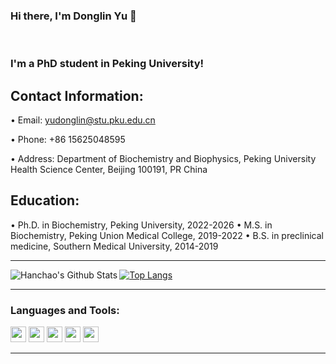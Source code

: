 ### Hi there, I'm Donglin Yu  👋



<br />



### I'm a PhD student in Peking University!

## Contact Information:
 •	Email: yudonglin@stu.pku.edu.cn
 
 •	Phone: +86 15625048595
 
 •	Address: Department of Biochemistry and Biophysics, Peking University Health Science Center, Beijing 100191, PR China
## Education:
 •	Ph.D. in Biochemistry, Peking University, 2022-2026
 •	M.S. in Biochemistry, Peking Union Medical College, 2019-2022
 •	B.S. in preclinical medicine, Southern Medical University, 2014-2019


---

<img align="left" alt="Hanchao's Github Stats" src="https://github-readme-stats.vercel.app/api?username=yudonglin506311858&show_icons=true&hide_border=true" />

[![Top Langs](https://github-readme-stats.vercel.app/api/top-langs/?username=yudonglin506311858&hide=html)](https://github.com/anuraghazra/github-readme-stats)


---

### Languages and Tools:

<p align="left">
<img src="https://img.shields.io/badge/python-3776AB.svg?&style=for-the-badge&logo=python&logoColor=white" height="25"/>
<img src="https://img.shields.io/badge/R-8892BF.svg?&style=for-the-badge&logo=r&logoColor=white" height="25"/>
<img src="https://img.shields.io/badge/Rstudio-F7DF1E.svg?&style=for-the-badge&logo=Rstudio&logoColor=white" height="25"/>
<img src="https://img.shields.io/badge/jupyter-F3631D.svg?&style=for-the-badge&logo=jupyter&logoColor=white" height="25"/>
<img src="https://img.shields.io/badge/anaconda-FB7A24.svg?&style=for-the-badge&logo=anaconda&logoColor=white" height="25"/>
</p>


---


<!-- 
### Recent Blog Posts
- [Functional Logistic Regression](https://dev.to/hanchaozhang/functional-logistic-regression-31b9)
- [First Post](https://dev.to/hanchaozhang/first-post-4edk)
-->




[website]: http://hanchaozhang.xyz
[twitter]: https://twitter.com/tedddddy_zhang
[youtube]: https://youtube.com/codeSTACKr
[instagram]: https://www.instagram.com/tedddddd_y/
[linkedin]: https://www.linkedin.com/in/hanchao-zhang-670105b7
[webdevplaylist]: https://www.youtube.com/playlist?list=PLkwxH9e_vrAJ0WbEsFA9W3I1W-g_BTsbt
[jsplaylist]: https://www.youtube.com/playlist?list=PLkwxH9e_vrALRJKu7wfXby3MKeflhTu6B
[cssplaylist]: https://www.youtube.com/playlist?list=PLkwxH9e_vrALSdvZuEh6gqQdmDoDIoqz4
[reactplaylist]: https://www.youtube.com/playlist?list=PLkwxH9e_vrAK4TdffpxKY3QGyHCpxFcQ0
[GoogleScholar]: https://scholar.google.com/citations?hl=en&user=bePCCD8AAAAJ
[facebook]: https://www.facebook.com/Ted.H.Chang

